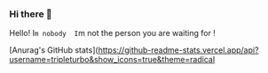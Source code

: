 ### Hi there 👋

Hello! I`m nobody 
I`m not the person you are waiting for !

[Anurag's GitHub stats](https://github-readme-stats.vercel.app/api?username=tripleturbo&show_icons=true&theme=radical
